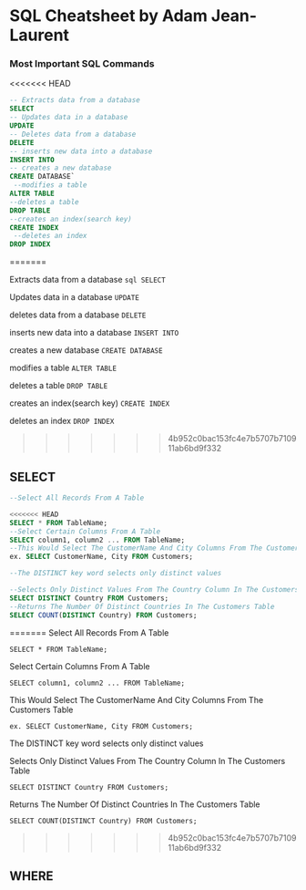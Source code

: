# SQL Cheatsheet by Adam Jean-Laurent

### Most Important SQL Commands
<<<<<<< HEAD
```sql
-- Extracts data from a database
SELECT
-- Updates data in a database
UPDATE
-- Deletes data from a database
DELETE
-- inserts new data into a database
INSERT INTO
-- creates a new database 
CREATE DATABASE`
 --modifies a table
ALTER TABLE
--deletes a table
DROP TABLE
--creates an index(search key)
CREATE INDEX
 --deletes an index
DROP INDEX
```
=======

Extracts data from a database
`sql SELECT`

Updates data in a database
`UPDATE`

deletes data from a database
`DELETE`

inserts new data into a database
`INSERT INTO` 

creates a new database 
`CREATE DATABASE` 

 modifies a table
`ALTER TABLE`

deletes a table
`DROP TABLE`

creates an index(search key)
`CREATE INDEX`

 deletes an index
`DROP INDEX`

>>>>>>> 4b952c0bac153fc4e7b5707b710911ab6bd9f332
## SELECT
```sql
--Select All Records From A Table

<<<<<<< HEAD
SELECT * FROM TableName;
--Select Certain Columns From A Table
SELECT column1, column2 ... FROM TableName;
--This Would Select The CustomerName And City Columns From The Customers Table
ex. SELECT CustomerName, City FROM Customers;

--The DISTINCT key word selects only distinct values

--Selects Only Distinct Values From The Country Column In The Customers Table
SELECT DISTINCT Country FROM Customers;
--Returns The Number Of Distinct Countries In The Customers Table
SELECT COUNT(DISTINCT Country) FROM Customers;
```
=======
Select All Records From A Table

`SELECT * FROM TableName;`

Select Certain Columns From A Table

`SELECT column1, column2 ... FROM TableName;`

This Would Select The CustomerName And City Columns From The Customers Table

`ex. SELECT CustomerName, City FROM Customers;`

The DISTINCT key word selects only distinct values

Selects Only Distinct Values From The Country Column In The Customers Table

`SELECT DISTINCT Country FROM Customers;`

Returns The Number Of Distinct Countries In The Customers Table

`SELECT COUNT(DISTINCT Country) FROM Customers;`

>>>>>>> 4b952c0bac153fc4e7b5707b710911ab6bd9f332
## WHERE
